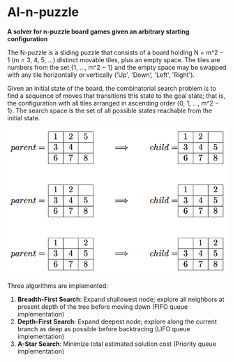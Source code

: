 # AI-n-puzzle
<b>A solver for n-puzzle board games given an arbitrary starting configuration</b>

The N-puzzle is a sliding puzzle that consists of a board holding N = m^2 − 1 (m = 3, 4, 5, ...) distinct movable tiles, plus an empty space. The tiles are numbers from the set {1, …, m^2 − 1} and the empty space may be swapped with any tile horizontally or vertically ('Up', 'Down', 'Left', 'Right').

Given an initial state of the board, the combinatorial search problem is to find a sequence of moves that transitions this state to the goal state; that is, the configuration with all tiles arranged in ascending order ⟨0, 1, …, m^2 − 1⟩. The search space is the set of all possible states reachable from the initial state.

<img src="8-puzzle.png" alt="8-Puzzle Game Example">

Three algorithms are implemented:
1. <b>Breadth-First Search</b>: Expand shallowest node; explore all neighbors at present depth of the tree before moving down (FIFO queue implementation)
2. <b>Depth-First Search</b>: Expand deepest node; explore along the current branch as deep as possible before backtracing (LIFO queue implementation)
3. <b>A-Star Search</b>: Minimize total estimated solution cost (Priority queue implementation)
